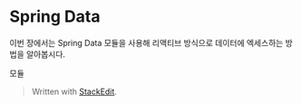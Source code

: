 # Spring Data

이번 장에서는 Spring Data 모듈을 사용해 리액티브 방식으로 데이터에 엑세스하는 방법을 알아봅시다. 

 모듈


> Written with [StackEdit](https://stackedit.io/).
<!--stackedit_data:
eyJoaXN0b3J5IjpbMTAxOTQzNTIzMF19
-->